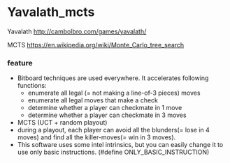 # Yavalath_mcts

Yavalath
http://cambolbro.com/games/yavalath/

MCTS
https://en.wikipedia.org/wiki/Monte_Carlo_tree_search

### feature

- Bitboard techniques are used everywhere. It accelerates following functions:
   - enumerate all legal (= not making a line-of-3 pieces) moves
   - enumerate all legal moves that make a check
   - determine whether a player can checkmate in 1 move
   - determine whether a player can checkmate in 3 moves
- MCTS (UCT + random playout)
- during a playout, each player can avoid all the blunders(= lose in 4 moves) and find all the killer-moves(= win in 3 moves).
- This software uses some intel intrinsics, but you can easily change it to use only basic instructions. (#define ONLY_BASIC_INSTRUCTION)
